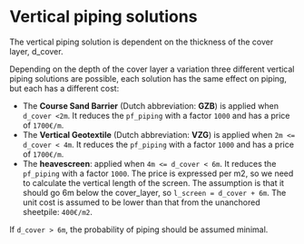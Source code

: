 # Vertical piping solutions

The vertical piping solution is dependent on the thickness of the cover layer, d_cover.

Depending on the depth of the cover layer a variation three different vertical piping solutions are possible, each solution has the same effect on piping, but each has a different cost:

- The __Course Sand Barrier__ (Dutch abbreviation: __GZB__) is applied when `d_cover <2m`. It reduces the `pf_piping` with a factor `1000` and has a price of `1700€/m`.
- The __Vertical Geotextile__ (Dutch abbreviation: __VZG__) is applied when `2m <= d_cover < 4m`. It reduces the `pf_piping` with a factor `1000` and has a price of `1700€/m`.
- The __heavescreen__: applied when `4m <= d_cover < 6m`. It reduces the `pf_piping` with a factor `1000`. The price is expressed per m2, so we need to calculate the vertical length of the screen. The assumption is that it should go 6m below the cover_layer, so `l_screen = d_cover + 6m`. The unit cost is assumed to be lower than that from the unanchored sheetpile: `400€/m2`.

If `d_cover > 6m`, the probability of piping should be assumed minimal.